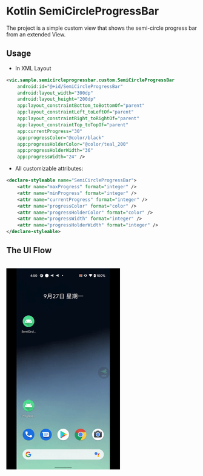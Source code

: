 # Kotlin SemiCircleProgressBar
The project is a simple custom view that shows the semi-circle progress bar from an extended View.
## Usage
- In XML Layout
```xml
<vic.sample.semicircleprogressbar.custom.SemiCircleProgressBar
    android:id="@+id/SemiCircleProgressBar"
    android:layout_width="300dp"
    android:layout_height="200dp"
    app:layout_constraintBottom_toBottomOf="parent"
    app:layout_constraintLeft_toLeftOf="parent"
    app:layout_constraintRight_toRightOf="parent"
    app:layout_constraintTop_toTopOf="parent"
    app:currentProgress="30"
    app:progressColor="@color/black"
    app:progressHolderColor="@color/teal_200"
    app:progressHolderWidth="36"
    app:progressWidth="24" />
```
- All customizable attributes:
```xml
<declare-styleable name="SemiCircleProgressBar">
    <attr name="maxProgress" format="integer" />
    <attr name="minProgress" format="integer" />
    <attr name="currentProgress" format="integer" />
    <attr name="progressColor" format="color" />
    <attr name="progressHolderColor" format="color" />
    <attr name="progressWidth" format="integer" />
    <attr name="progressHolderWidth" format="integer" />
</declare-styleable>
```
## The UI Flow
<br>
<img src="https://github.com/KeithWang/Kotlin-SemiCircleProgressBar/blob/master/pic/flow.gif?raw=true" height="530" width="300" />
